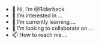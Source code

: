 - 👋 Hi, I’m @Riderbeck
- 👀 I’m interested in ...
- 🌱 I’m currently learning ...
- 💞️ I’m looking to collaborate on ...
- 📫 How to reach me ...

<!---
Riderbeck/Riderbeck is a ✨ special ✨ repository because its `README.md` (this file) appears on your GitHub profile.
You can click the Preview link to take a look at your changes.
--->
